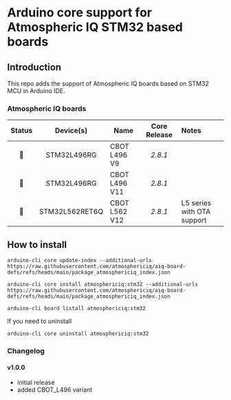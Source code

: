 # Arduino core support for Atmospheric IQ STM32 based boards

## Introduction

This repo adds the support of Atmospheric IQ boards based on STM32 MCU in Arduino IDE.

### Atmospheric IQ boards

| Status | Device(s) | Name | Core Release | Notes |
| :----: | :-------: | ---- | :-----: | :---- |
| :green_heart: | STM32L496RG | CBOT L496 V9 | *2.8.1* |  |
| :green_heart: | STM32L496RG | CBOT L496 V11 | *2.8.1* |  |
| :green_heart: | STM32L562RET6Q | CBOT L562 V12 | *2.8.1* | L5 series with OTA support |

## How to install

```
arduino-cli core update-index --additional-urls https://raw.githubusercontent.com/atmosphericiq/aiq-board-defs/refs/heads/main/package_atmosphericiq_index.json

arduino-cli core install atmosphericiq:stm32 --additional-urls https://raw.githubusercontent.com/atmosphericiq/aiq-board-defs/refs/heads/main/package_atmosphericiq_index.json

arduino-cli board listall atmosphericiq:stm32
```

If you need to uninstall

```
arduino-cli core uninstall atmosphericiq:stm32

```


### Changelog

#### v1.0.0

- initial release
- added CBOT_L496 variant
